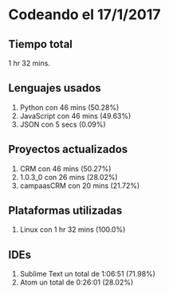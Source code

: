 # Codeando el 17/1/2017

## Tiempo total
1 hr 32 mins.

## Lenguajes usados
1. Python con 46 mins (50.28%)
1. JavaScript con 46 mins (49.63%)
1. JSON con 5 secs (0.09%)

## Proyectos actualizados
1. CRM con 46 mins (50.27%)
1. 1.0.3_0 con 26 mins (28.02%)
1. campaasCRM con 20 mins (21.72%)

## Plataformas utilizadas
1. Linux con 1 hr 32 mins (100.0%)

## IDEs
1. Sublime Text un total de 1:06:51 (71.98%)
1. Atom un total de 0:26:01 (28.02%)
